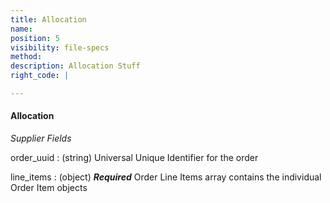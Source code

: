 ```yaml
---
title: Allocation
name:
position: 5
visibility: file-specs
method:
description: Allocation Stuff
right_code: |

---
```


#### Allocation
_Supplier Fields_

order_uuid
: (string) Universal Unique Identifier for the order

line_items
: (object) ***Required*** Order Line Items array contains the individual Order Item objects
